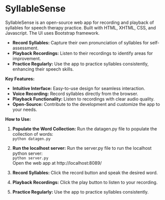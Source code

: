 # SyllableSense
SyllableSense is an open-source web app for recording and playback of syllables for speech therapy practice. Built with HTML, XHTML, CSS, and Javascript. The UI uses Bootstrap framework.

* **Record Syllables:** Capture their own pronunciation of syllables for self-assessment.
* **Playback Recordings:** Listen to their recordings to identify areas for improvement.
* **Practice Regularly:** Use the app to practice syllables consistently, enhancing their speech skills.

**Key Features:**

* **Intuitive Interface:** Easy-to-use design for seamless interaction.
* **Voice Recording:** Record syllables directly from the browser.
* **Playback Functionality:** Listen to recordings with clear audio quality.
* **Open-Source:** Contribute to the development and customize the app to your needs.

**How to Use:**

1. **Populate the Word Collection:** Run the datagen.py file to populate the collection of words:<br>
`python datagen.py`

2. **Run the localhost server:** Run the server.py file to run the localhost python server:<br>
`python server.py`<br>
Open the web app at http://localhost:8089/

3. **Record Syllables:** Click the record button and speak the desired word.

4. **Playback Recordings:** Click the play button to listen to your recording.

5. **Practice Regularly:** Use the app to practice syllables consistently.
